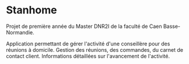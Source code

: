 Stanhome
========

Projet de première année du Master DNR2I de la faculté de Caen Basse-Normandie.

Application permettant de gérer l'activité d'une conseillère pour des réunions à domicile.
Gestion des réunions, des commandes, du carnet de contact client.
Informations détaillées sur l'avancement de l'activité.
